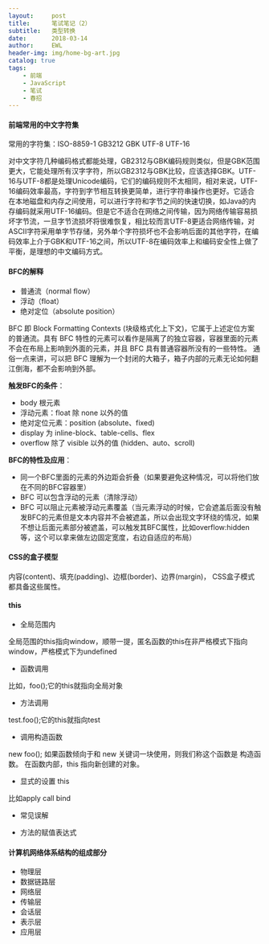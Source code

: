 ```yaml
---
layout:     post
title:      笔试笔记（2）
subtitle:   类型转换
date:       2018-03-14
author:     EWL
header-img: img/home-bg-art.jpg
catalog: true
tags:
    - 前端    
    - JavaScript 
    - 笔试
    - 春招
---
```


#### 前端常用的中文字符集

常用的字符集：ISO-8859-1 GB3212 GBK UTF-8 UTF-16

对中文字符几种编码格式都能处理，GB2312与GBK编码规则类似，但是GBK范围更大，它能处理所有汉字字符，所以GB2312与GBK比较，应该选择GBK。UTF-16与UTF-8都是处理Unicode编码，它们的编码规则不太相同，相对来说，UTF-16编码效率最高，字符到字节相互转换更简单，进行字符串操作也更好。它适合在本地磁盘和内存之间使用，可以进行字符和字节之间的快速切换，如Java的内存编码就采用UTF-16编码。但是它不适合在网络之间传输，因为网络传输容易损坏字节流，一旦字节流损坏将很难恢复，相比较而言UTF-8更适合网络传输，对ASCII字符采用单字节存储，另外单个字符损坏也不会影响后面的其他字符，在编码效率上介于GBK和UTF-16之间，所以UTF-8在编码效率上和编码安全性上做了平衡，是理想的中文编码方式。

#### BFC的解释

* 普通流（normal flow）
* 浮动（float）
* 绝对定位（absolute position）

BFC 即 Block Formatting Contexts (块级格式化上下文)，它属于上述定位方案的普通流。具有 BFC 特性的元素可以看作是隔离了的独立容器，容器里面的元素不会在布局上影响到外面的元素，并且 BFC 具有普通容器所没有的一些特性。
通俗一点来讲，可以把 BFC 理解为一个封闭的大箱子，箱子内部的元素无论如何翻江倒海，都不会影响到外部。

**触发BFC的条件**：
* body 根元素
* 浮动元素：float 除 none 以外的值
* 绝对定位元素：position (absolute、fixed)
* display 为 inline-block、table-cells、flex
* overflow 除了 visible 以外的值 (hidden、auto、scroll)

**BFC的特性及应用**：
* 同一个BFC里面的元素的外边距会折叠（如果要避免这种情况，可以将他们放在不同的BFC容器里）
* BFC 可以包含浮动的元素（清除浮动）
* BFC 可以阻止元素被浮动元素覆盖（当元素浮动的时候，它会遮盖后面没有触发BFC的元素但是文本内容并不会被遮盖，所以会出现文字环绕的情况，如果不想让后面元素部分被遮盖，可以触发其BFC属性，比如overflow:hidden等，这个可以拿来做左边固定宽度，右边自适应的布局）

#### CSS的盒子模型

内容(content)、填充(padding)、边框(border)、边界(margin)， CSS盒子模式都具备这些属性。

#### this

* 全局范围内

全局范围的this指向window，顺带一提，匿名函数的this在非严格模式下指向window，严格模式下为undefined

* 函数调用

比如，foo();它的this就指向全局对象

* 方法调用

test.foo();它的this就指向test

* 调用构造函数

new foo(); 如果函数倾向于和 new 关键词一块使用，则我们称这个函数是 构造函数。 在函数内部，this 指向新创建的对象。

* 显式的设置 this

比如apply call bind

* 常见误解

* 方法的赋值表达式

#### 计算机网络体系结构的组成部分

* 物理层
* 数据链路层
* 网络层
* 传输层
* 会话层
* 表示层
* 应用层




